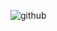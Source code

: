 
![github](https://user-images.githubusercontent.com/91800329/196031428-70eb4efc-2d1f-4a62-8a4a-d872000c06a7.png)
